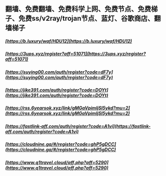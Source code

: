 ## 翻墙、免费翻墙、免费科学上网、免费节点、免费梯子、免费ss/v2ray/trojan节点、蓝灯、谷歌商店、翻墙梯子

##### [https://b.luxury/waf/HDU12](https://b.luxury/waf/HDU12)  
##### [https://3ups.xyz/register?aff=51071](https://3ups.xyz/register?aff=51071)  
##### [https://suying00.com/auth/register?code=dF7y](https://suying00.com/auth/register?code=dF7y)  
##### [https://jike391.com/auth/register?code=DOYt](https://jike391.com/auth/register?code=DOYt)  
##### [https://rss.6yearsok.xyz/link/gMGaVpimIjSl5ykd?mu=2](https://rss.6yearsok.xyz/link/gMGaVpimIjSl5ykd?mu=2)  
##### [https://fastlink-aff.com/auth/register?code=A1vi](https://fastlink-aff.com/auth/register?code=A1vi)  
##### [https://cloudnine.ga/#/register?code=ghP5gDCC](https://cloudnine.ga/#/register?code=ghP5gDCC)  
##### [https://www.q1travel.cloud/aff.php?aff=5290](https://www.q1travel.cloud/aff.php?aff=5290)
